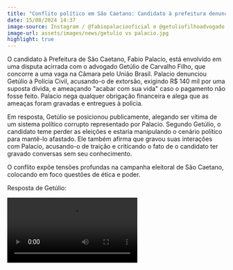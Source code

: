 ```yaml
---
title: "Conflito político em São Caetano: Candidato à prefeitura denuncia extorsão e advogado rebate com acusações"
date: 15/08/2024 14:37
image-source: Instagram / @fabiopalaciooficial e @getuliofilhoadvogado
image-url: assets/images/news/getulio vs palacio.jpg
highlight: true
---
```


O candidato à Prefeitura de São Caetano, Fabio Palacio, está envolvido em uma disputa acirrada com o advogado Getúlio de Carvalho Filho, que concorre a uma vaga na Câmara pelo União Brasil. Palacio denunciou Getúlio à Polícia Civil, acusando-o de extorsão, exigindo R$ 140 mil por uma suposta dívida, e ameaçando "acabar com sua vida" caso o pagamento não fosse feito. Palacio nega qualquer obrigação financeira e alega que as ameaças foram gravadas e entregues à polícia.

Em resposta, Getúlio se posicionou publicamente, alegando ser vítima de um sistema político corrupto representado por Palacio. Segundo Getúlio, o candidato teme perder as eleições e estaria manipulando o cenário político para mantê-lo afastado. Ele também afirma que gravou suas interações com Palacio, acusando-o de traição e criticando o fato de o candidato ter gravado conversas sem seu conhecimento.

O conflito expõe tensões profundas na campanha eleitoral de São Caetano, colocando em foco questões de ética e poder.

Resposta de Getúlio: 

<video controls>
    <source src="/assets/videos/news/getulio responde.mp4">
</video>